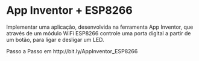 # App Inventor + ESP8266
Implementar uma aplicação, desenvolvida na ferramenta App Inventor, que através de um módulo WiFi ESP8266 controle uma porta digital a partir de um botão, para ligar e desligar um LED.
<p>Passo a Passo em http://bit.ly/AppInventor_ESP8266
